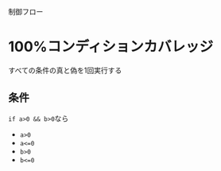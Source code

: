制御フロー
# 100%コンディションカバレッジ
すべての条件の真と偽を1回実行する  

## 条件
```if a>0 && b>0```なら
- ```a>0```
- ```a<=0```
- ```b>0```
- ```b<=0```
